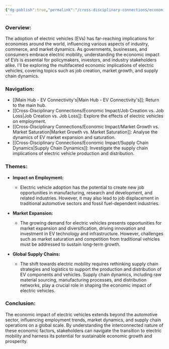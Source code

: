 ```yaml
---
{"dg-publish":true,"permalink":"/cross-disciplinary-connections/economic-impact/economic-impact/"}
---
```


### Overview:

The adoption of electric vehicles (EVs) has far-reaching implications for economies around the world, influencing various aspects of industry, commerce, and market dynamics. As governments, businesses, and consumers embrace electric mobility, understanding the economic impact of EVs is essential for policymakers, investors, and industry stakeholders alike. I'll be exploring the multifaceted economic implications of electric vehicles, covering topics such as job creation, market growth, and supply chain dynamics.

### Navigation:

- [[Main Hub - EV Connectivity's\|Main Hub - EV Connectivity's]]: Return to the main hub.
- [[Cross-Disciplinary Connections/Economic Impact/Job Creation vs. Job Loss\|Job Creation vs. Job Loss]]: Explore the effects of electric vehicles on employment.
- [[Cross-Disciplinary Connections/Economic Impact/Market Growth vs. Market Saturation\|Market Growth vs. Market Saturation]]: Analyse the dynamics of EV market expansion and saturation.
- [[Cross-Disciplinary Connections/Economic Impact/Supply Chain Dynamics\|Supply Chain Dynamics]]: Investigate the supply chain implications of electric vehicle production and distribution.

### Themes:

- **Impact on Employment:**
    - Electric vehicle adoption has the potential to create new job opportunities in manufacturing, research and development, and related industries. However, it may also lead to job displacement in traditional automotive sectors and fossil fuel-dependent industries.

- **Market Expansion:**
    - The growing demand for electric vehicles presents opportunities for market expansion and diversification, driving innovation and investment in EV technology and infrastructure. However, challenges such as market saturation and competition from traditional vehicles must be addressed to sustain long-term growth.

- **Global Supply Chains:**
    - The shift towards electric mobility requires rethinking supply chain strategies and logistics to support the production and distribution of EV components and vehicles. Supply chain dynamics, including raw material sourcing, manufacturing processes, and distribution networks, play a crucial role in shaping the economic impact of electric vehicles.

### Conclusion:

The economic impact of electric vehicles extends beyond the automotive sector, influencing employment trends, market dynamics, and supply chain operations on a global scale. By understanding the interconnected nature of these economic factors, stakeholders can navigate the transition to electric mobility and harness its potential for sustainable economic growth and prosperity.